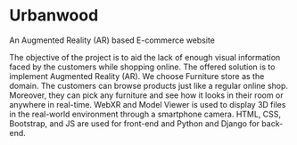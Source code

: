 # Urbanwood
An Augmented Reality (AR) based E-commerce website 

The objective of the project is to aid the lack of enough visual information faced by the customers while shopping online. The offered solution is to implement Augmented Reality (AR). We choose Furniture store as the domain. The customers can browse products just like a regular online shop. Moreover, they can pick any furniture and see how it looks in their room or anywhere in real-time. WebXR and Model Viewer is used to display 3D files in the real-world environment through a smartphone camera. HTML, CSS, Bootstrap, and JS are used for front-end and Python and Django for back-end.
